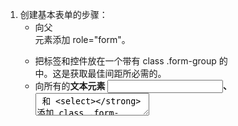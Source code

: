 1. 创建基本表单的步骤：
   * 向父 <form> 元素添加 role="form"。
   * 把标签和控件放在一个带有 class .form-group 的 <div> 中。这是获取最佳间距所必需的。
   * 向所有的**文本元素 <input>、<textarea> 和 <select>** 添加 class .form-control。
